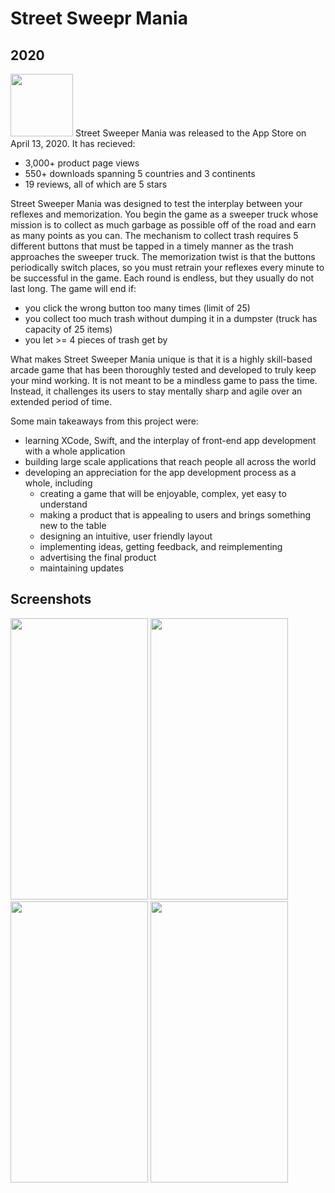# Street Sweepr Mania
## 2020

<img src ="https://user-images.githubusercontent.com/90010213/146630577-fff43a01-0e02-48ea-8d5c-40a7bdaddb4a.png" width="100" height = "100"/>
Street Sweeper Mania was released to the App Store on April 13, 2020. It has recieved:

- 3,000+ product page views
- 550+ downloads spanning 5 countries and 3 continents
- 19 reviews, all of which are 5 stars


Street Sweeper Mania was designed to test the interplay between your reflexes and memorization. You begin the game as a sweeper truck whose mission is to collect as much garbage as possible off of the road and earn as many points as you can. The mechanism to collect trash requires 5 different buttons that must be tapped in a timely manner as the trash approaches the sweeper truck. The memorization twist is that the buttons periodically switch places, so you must retrain your reflexes every minute to be successful in the game. Each round is endless, but they usually do not last long. The game will end if:

- you click the wrong button too many times (limit of 25)
- you collect too much trash without dumping it in a dumpster (truck has capacity of 25 items)
- you let >= 4 pieces of trash get by

What makes Street Sweeper Mania unique is that it is a highly skill-based arcade game that has been thoroughly tested and developed to truly keep your mind working. It is not meant to be a mindless game to pass the time. Instead, it challenges its users to stay mentally sharp and agile over an extended period of time.


Some main takeaways from this project were:

- learning XCode, Swift, and the interplay of front-end app development with a whole application
- building large scale applications that reach people all across the world
- developing an appreciation for the app development process as a whole, including
  - creating a game that will be enjoyable, complex, yet easy to understand
  - making a product that is appealing to users and brings something new to the table
  - designing an intuitive, user friendly layout
  - implementing ideas, getting feedback, and reimplementing
  - advertising the final product
  - maintaining updates

## Screenshots
<img src ="https://user-images.githubusercontent.com/90010213/146630489-3a50f9d7-25dc-4666-ad15-cdfea5f3f626.png" width = "220" height = "450"/>    <img src ="https://user-images.githubusercontent.com/90010213/146630508-d02613e1-a6d7-44db-b932-abb1883059eb.png" width = "220" height = "450"/>   <img src ="https://user-images.githubusercontent.com/90010213/146630724-54773877-026f-4e92-9cd3-2c7af653fc72.png" width = "220" height = "450"/>   <img src ="https://user-images.githubusercontent.com/90010213/146630858-ee038754-e293-4347-98d6-4ed6ee31fdac.jpg" width = "220" height = "450"/>
